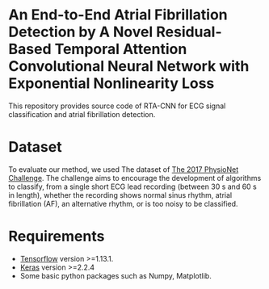 # An End-to-End Atrial Fibrillation Detection by A Novel Residual-Based Temporal Attention Convolutional Neural Network with Exponential Nonlinearity Loss
This repository provides source code of RTA-CNN for ECG signal classification and atrial fibrillation detection.


# Dataset
To evaluate our method, we used The dataset of [The 2017 PhysioNet Challenge][data_link]. The challenge aims to encourage the development of algorithms to classify, from a single short ECG lead recording (between 30 s and 60 s in length), whether the recording shows normal sinus rhythm, atrial fibrillation (AF), an alternative rhythm, or is too noisy to be classified.


# Requirements
* [Tensorflow][tensorflow_link] version >=1.13.1.
* [Keras][keras_link] version >=2.2.4
* Some basic python packages such as Numpy, Matplotlib.

[data_link]:https://physionet.org/content/challenge-2017/1.0.0/
[tensorflow_link]:https://www.tensorflow.org/
[keras_link]:https://keras.io/
